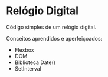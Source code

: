 # Relógio Digital
Código simples de um relógio digital.

Conceitos aprendidos e aperfeiçoados:
- Flexbox
- DOM
- Biblioteca Date()
- SetInterval